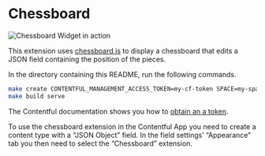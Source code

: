 Chessboard
==========

![Chessboard Widget in action](http://contentful.github.io/extensions/assets/chessboard.gif)

This extension uses [chessboard.js][] to display a chessboard that edits a JSON
field containing the position of the pieces.

In the directory containing this README, run the following commands.

~~~bash
make create CONTENTFUL_MANAGEMENT_ACCESS_TOKEN=my-cf-token SPACE=my-space-id
make build serve
~~~

The Contentful documentation shows you how to [obtain an a token][getting-token].

To use the chessboard extension in the Contentful App you need to create a content
type with a “JSON Object” field. In the field settings’ “Appearance” tab you
then need to select the “Chessboard” extension.


[chessboard.js]: http://chessboardjs.com/
[getting-token]: https://www.contentful.com/developers/docs/references/authentication/#getting-an-oauth-token
